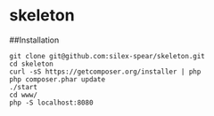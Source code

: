 # skeleton

##Installation
```
git clone git@github.com:silex-spear/skeleton.git
cd skeleton
curl -sS https://getcomposer.org/installer | php
php composer.phar update
./start
cd www/
php -S localhost:8080
```
